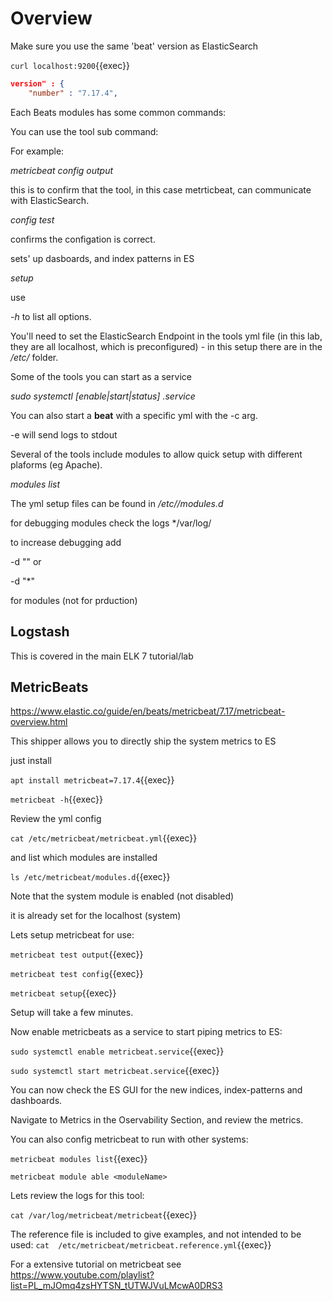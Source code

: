 # Overview

Make sure you use the same 'beat' version as ElasticSearch

`curl localhost:9200`{{exec}}

```json
version" : {
    "number" : "7.17.4",
```

Each Beats modules has some common commands:



You can use the tool sub command:

*<toolCmd> <subcmd> <arguments>*

For example:

*metricbeat  config output*

this is to confirm that the tool, in this case metrticbeat, can communicate with ElasticSearch.

*<toolCmd> config test*

confirms the configation is correct.

sets' up dasboards, and index patterns in ES

*<toolCmd> setup*

use

*<toolCmd> -h* to list all options. 

You'll need to set the ElasticSearch Endpoint in the tools yml file (in this lab, they are all localhost, which is preconfigured) - in this setup there are in the */etc/<toolCmd>* folder.

Some of the tools you can start as a service

*sudo systemctl [enable|start|status] <toolCmd>.service*

You can also start a **beat** with a specific yml with the -c arg.

-e will send logs to stdout

Several of the tools include modules to allow quick setup with different plaforms (eg Apache).

*<toolCmd> modules list*

The yml setup files can be found in */etc/<tool>/modules.d*

for debugging modules  check the logs  */var/log/<moduleName>

to increase debugging add

 -d "<moduleName>"  or 
 
 -d "*" 
 
 for modules (not for prduction)


## Logstash

This is covered in the main ELK 7 tutorial/lab

## MetricBeats

https://www.elastic.co/guide/en/beats/metricbeat/7.17/metricbeat-overview.html

This shipper allows you to directly ship the system metrics to ES

just install

`apt install metricbeat=7.17.4`{{exec}}

`metricbeat -h`{{exec}}

Review the yml config

`cat /etc/metricbeat/metricbeat.yml`{{exec}}

and list which modules are installed

`ls /etc/metricbeat/modules.d`{{exec}}

Note that the system module is enabled (not disabled)

it is already set for the localhost (system)

Lets setup metricbeat for use:

`metricbeat test output`{{exec}}

`metricbeat test config`{{exec}}

`metricbeat setup`{{exec}}  

Setup will take a few minutes.

Now enable metricbeats as a service to start piping metrics to ES:

`sudo systemctl enable metricbeat.service`{{exec}}

`sudo systemctl start metricbeat.service`{{exec}}

You can now check the ES GUI for the new indices, index-patterns and dashboards.

Navigate to Metrics in the Oservability Section, and review the metrics.

You can also config metricbeat to run with other systems:

`metricbeat modules list`{{exec}}

`metricbeat module able <moduleName>`

Lets review the logs for this tool:

`cat /var/log/metricbeat/metricbeat`{{exec}}

The reference file is included to give examples, and not intended to be used:
`cat  /etc/metricbeat/metricbeat.reference.yml`{{exec}}

For a extensive tutorial on metricbeat see https://www.youtube.com/playlist?list=PL_mJOmq4zsHYTSN_tUTWJVuLMcwA0DRS3

